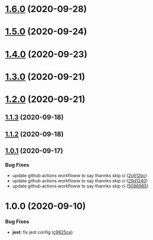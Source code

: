 # [1.6.0](https://github.com/SugarDarius/react-use-algos/compare/v1.5.0...v1.6.0) (2020-09-28)

# [1.5.0](https://github.com/SugarDarius/react-use-algos/compare/v1.4.0...v1.5.0) (2020-09-24)

# [1.4.0](https://github.com/SugarDarius/react-use-algos/compare/v1.3.0...v1.4.0) (2020-09-23)

# [1.3.0](https://github.com/SugarDarius/react-use-algos/compare/v1.2.0...v1.3.0) (2020-09-21)

# [1.2.0](https://github.com/SugarDarius/react-use-algos/compare/v1.1.3...v1.2.0) (2020-09-21)

## [1.1.3](https://github.com/SugarDarius/react-use-algos/compare/v1.1.2...v1.1.3) (2020-09-18)

## [1.1.2](https://github.com/SugarDarius/react-use-algos/compare/v1.1.1...v1.1.2) (2020-09-18)

## [1.0.1](https://github.com/SugarDarius/react-use-algos/compare/v1.0.0...v1.0.1) (2020-09-17)


### Bug Fixes

* update github actions workfloww to say thannks skip ci ([2c612bc](https://github.com/SugarDarius/react-use-algos/commit/2c612bc25e0a02d59c156e739d54f3d860115dbf))
* update github actions workfloww to say thannks skip ci ([29d1240](https://github.com/SugarDarius/react-use-algos/commit/29d1240cd19a9a1017d383fde062d32c159b3c66))
* update github actions workfloww to say thannks skip ci ([5086965](https://github.com/SugarDarius/react-use-algos/commit/5086965e3fa6c9ea3de38730de6d482deba5db84))

# 1.0.0 (2020-09-10)


### Bug Fixes

* **jest:** fix jest config ([c9825ce](https://github.com/SugarDarius/react-use-algos/commit/c9825ce35d01614c9beb799ffa7fb503dfbae1e2))
